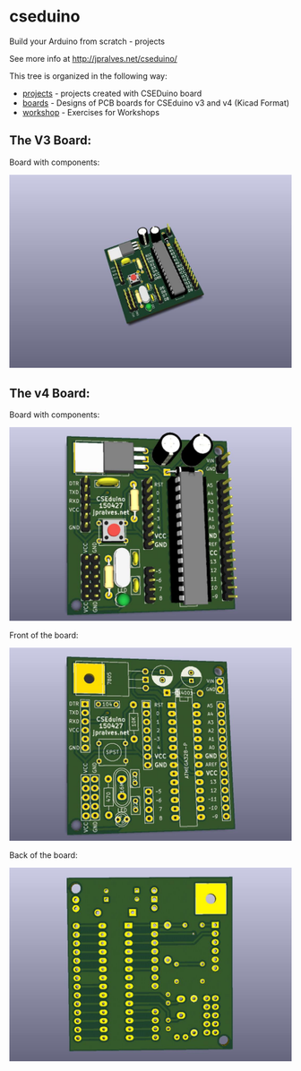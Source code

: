 # cseduino

Build your Arduino from scratch - projects

See more info at http://jpralves.net/cseduino/

This tree is organized in the following way:

- [projects](projects) - projects created with CSEDuino board
- [boards](boards) - Designs of PCB boards for CSEduino v3 and v4 (Kicad Format)
- [workshop](workshop) - Exercises for Workshops

## The V3 Board:

Board with components:

![cseduinov3-board-comp](boards/1-layer/cseduinov3-board-comp.jpg)

## The v4 Board:

Board with components:

![cseduinov4-board-comp](boards/2-layer/cseduinov4_3d_4.jpg)

Front of the board:

![cseduinov3-board](boards/2-layer/cseduinov4_3d_2.jpg)

Back of the board:

![cseduinov3-board-back](boards/2-layer/cseduinov4_3d_3.jpg)


